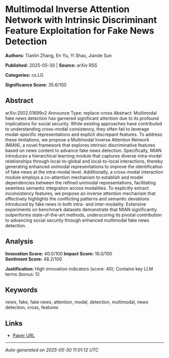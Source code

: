 # Multimodal Inverse Attention Network with Intrinsic Discriminant Feature Exploitation for Fake News Detection

**Authors:** Tianlin Zhang, En Yu, Yi Shao, Jiande Sun

**Published:** 2025-05-30 | **Source:** arXiv RSS

**Categories:** cs.LG

**Significance Score:** 35.6/100

## Abstract

arXiv:2502.01699v2 Announce Type: replace-cross 
Abstract: Multimodal fake news detection has garnered significant attention due to its profound implications for social security. While existing approaches have contributed to understanding cross-modal consistency, they often fail to leverage modal-specific representations and explicit discrepant features. To address these limitations, we propose a Multimodal Inverse Attention Network (MIAN), a novel framework that explores intrinsic discriminative features based on news content to advance fake news detection. Specifically, MIAN introduces a hierarchical learning module that captures diverse intra-modal relationships through local-to-global and local-to-local interactions, thereby generating enhanced unimodal representations to improve the identification of fake news at the intra-modal level. Additionally, a cross-modal interaction module employs a co-attention mechanism to establish and model dependencies between the refined unimodal representations, facilitating seamless semantic integration across modalities. To explicitly extract inconsistency features, we propose an inverse attention mechanism that effectively highlights the conflicting patterns and semantic deviations introduced by fake news in both intra- and inter-modality. Extensive experiments on benchmark datasets demonstrate that MIAN significantly outperforms state-of-the-art methods, underscoring its pivotal contribution to advancing social security through enhanced multimodal fake news detection.

## Analysis

**Innovation Score:** 40.0/100
**Impact Score:** 16.0/100  
**Sentiment Score:** 48.2/100

**Justification:** High innovation indicators (score: 40); Contains key LLM terms (bonus: 5)

## Keywords

news, fake, fake news, attention, modal, detection, multimodal, news detection, cross, features

## Links

- [Paper URL](https://arxiv.org/abs/2502.01699)

---
*Auto-generated on 2025-05-30 11:01:12 UTC*
